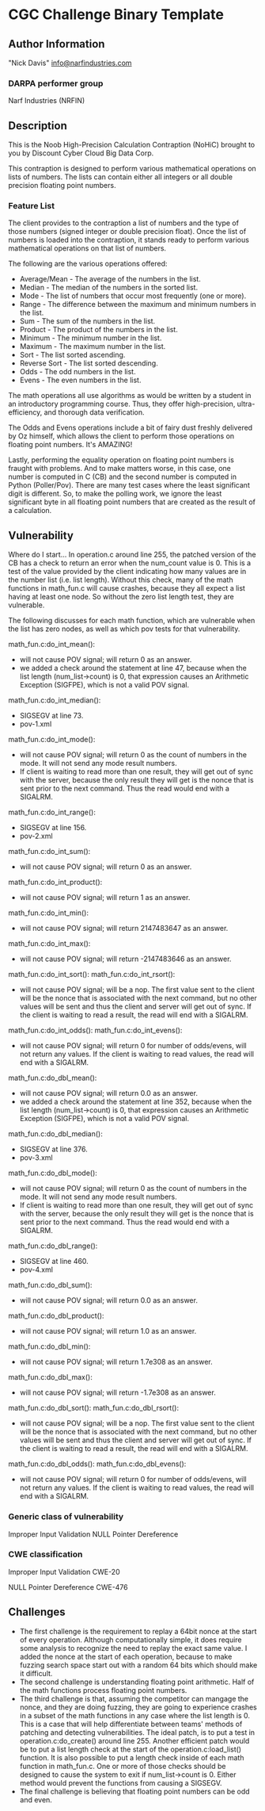 # CGC Challenge Binary Template

## Author Information

"Nick Davis" <info@narfindustries.com>

### DARPA performer group

Narf Industries (NRFIN)

## Description

This is the Noob High-Precision Calculation Contraption (NoHiC) brought to you by Discount Cyber Cloud Big Data Corp.

This contraption is designed to perform various mathematical operations on lists of numbers. The lists can contain either all integers or all double precision floating point numbers.

### Feature List

The client provides to the contraption a list of numbers and the type of those numbers (signed integer or double precision float). Once the list of numbers is loaded into the contraption, it stands ready to perform various mathematical operations on that list of numbers.

The following are the various operations offered:
* Average/Mean - The average of the numbers in the list.
* Median - The median of the numbers in the sorted list.
* Mode - The list of numbers that occur most frequently (one or more).
* Range - The difference between the maximum and minimum numbers in the list.
* Sum - The sum of the numbers in the list.
* Product - The product of the numbers in the list.
* Minimum - The minimum number in the list.
* Maximum - The maximum number in the list.
* Sort - The list sorted ascending.
* Reverse Sort - The list sorted descending.
* Odds - The odd numbers in the list.
* Evens - The even numbers in the list.

The math operations all use algorithms as would be written by a student in an introductory programming course. Thus, they offer high-precision, ultra-efficiency, and thorough data verification.

The Odds and Evens operations include a bit of fairy dust freshly delivered by Oz himself, which allows the client to perform those operations on floating point numbers. It's AMAZING!

Lastly, performing the equality operation on floating point numbers is fraught with problems. And to make matters worse, in this case, one number is computed in C (CB) and the second number is computed in Python (Poller/Pov). There are many test cases where the least significant digit is different. So, to make the polling work, we ignore the least significant byte in all floating point numbers that are created as the result of a calculation.

## Vulnerability
Where do I start...
In operation.c around line 255, the patched version of the CB has a check to return an error when the num\_count value is 0. This is a test of the value provided by the client indicating how many values are in the number list (i.e. list length). Without this check, many of the math functions in math\_fun.c will cause crashes, because they all expect a list having at least one node. So without the zero list length test, they are vulnerable.

The following discusses for each math function, which are vulnerable when the list has zero nodes, as well as which pov tests for that vulnerability.

math\_fun.c:do\_int\_mean():
- will not cause POV signal; will return 0 as an answer.
- we added a check around the statement at line 47, because when the list length (num\_list->count) is 0, that expression causes an Arithmetic Exception (SIGFPE), which is not a valid POV signal.

math\_fun.c:do\_int\_median():
- SIGSEGV at line 73.
- pov-1.xml

math\_fun.c:do\_int\_mode():
- will not cause POV signal; will return 0 as the count of numbers in the mode. It will not send any mode result numbers.
- If client is waiting to read more than one result, they will get out of sync with the server, because the only result they will get is the nonce that is sent prior to the next command. Thus the read would end with a SIGALRM.

math\_fun.c:do\_int\_range():
- SIGSEGV at line 156.
- pov-2.xml

math\_fun.c:do\_int\_sum():
- will not cause POV signal; will return 0 as an answer.

math\_fun.c:do\_int\_product():
- will not cause POV signal; will return 1 as an answer.

math\_fun.c:do\_int\_min():
- will not cause POV signal; will return 2147483647 as an answer.

math\_fun.c:do\_int\_max():
- will not cause POV signal; will return -2147483646 as an answer.

math\_fun.c:do\_int\_sort():
math\_fun.c:do\_int\_rsort():
- will not cause POV signal; will be a nop. The first value sent to the client will be the nonce that is associated with the next command, but no other values will be sent and thus the client and server will get out of sync. If the client is waiting to read a result, the read will end with a SIGALRM. 

math\_fun.c:do\_int\_odds():
math\_fun.c:do\_int\_evens():
- will not cause POV signal; will return 0 for number of odds/evens, will not return any values. If the client is waiting to read values, the read will end with a SIGALRM.

math\_fun.c:do\_dbl\_mean():
- will not cause POV signal; will return 0.0 as an answer.
- we added a check around the statement at line 352, because when the list length (num\_list->count) is 0, that expression causes an Arithmetic Exception (SIGFPE), which is not a valid POV signal.

math\_fun.c:do\_dbl\_median():
- SIGSEGV at line 376.
- pov-3.xml

math\_fun.c:do\_dbl\_mode():
- will not cause POV signal; will return 0 as the count of numbers in the mode. It will not send any mode result numbers.
- If client is waiting to read more than one result, they will get out of sync with the server, because the only result they will get is the nonce that is sent prior to the next command. Thus the read would end with a SIGALRM.

math\_fun.c:do\_dbl\_range():
- SIGSEGV at line 460.
- pov-4.xml

math\_fun.c:do\_dbl\_sum():
- will not cause POV signal; will return 0.0 as an answer.

math\_fun.c:do\_dbl\_product():
- will not cause POV signal; will return 1.0 as an answer.

math\_fun.c:do\_dbl\_min():
- will not cause POV signal; will return 1.7e308 as an answer.

math\_fun.c:do\_dbl\_max():
- will not cause POV signal; will return -1.7e308 as an answer.

math\_fun.c:do\_dbl\_sort():
math\_fun.c:do\_dbl\_rsort():
- will not cause POV signal; will be a nop. The first value sent to the client will be the nonce that is associated with the next command, but no other values will be sent and thus the client and server will get out of sync. If the client is waiting to read a result, the read will end with a SIGALRM. 

math\_fun.c:do\_dbl\_odds():
math\_fun.c:do\_dbl\_evens():
- will not cause POV signal; will return 0 for number of odds/evens, will not return any values. If the client is waiting to read values, the read will end with a SIGALRM.

### Generic class of vulnerability

Improper Input Validation
NULL Pointer Dereference

### CWE classification

Improper Input Validation
CWE-20

NULL Pointer Dereference
CWE-476

## Challenges

* The first challenge is the requirement to replay a 64bit nonce at the start of every operation. Although computationally simple, it does require some analysis to recognize the need to replay the exact same value. I added the nonce at the start of each operation, because to make fuzzing search space start out with a random 64 bits which should make it difficult.
* The second challenge is understanding floating point arithmetic. Half of the math functions process floating point numbers.
* The third challenge is that, assuming the competitor can mangage the nonce, and they are doing fuzzing, they are going to experience crashes in a subset of the math functions in any case where the list length is 0. This is a case that will help differentiate between teams' methods of patching and detecting vulnerabilities. The ideal patch, is to put a test in operation.c:do\_create() around line 255. Another efficient patch would be to put a list length check at the start of the operation.c:load\_list() function. It is also possible to put a length check inside of each math function in math\_fun.c. One or more of those checks should be designed to cause the system to exit if num\_list->count is 0. Either method would prevent the functions from causing a SIGSEGV.
* The final challenge is believing that floating point numbers can be odd and even.

